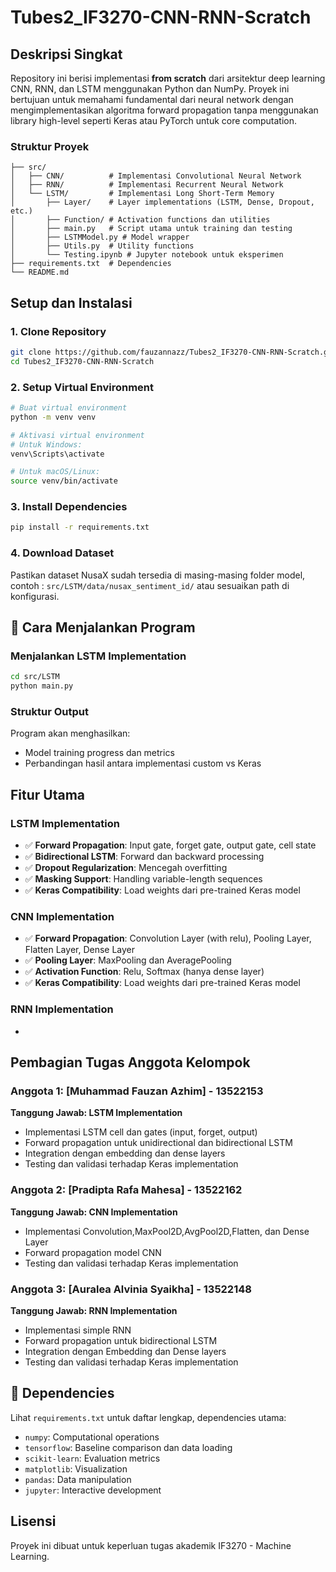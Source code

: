 # Tubes2_IF3270-CNN-RNN-Scratch

## Deskripsi Singkat

Repository ini berisi implementasi **from scratch** dari arsitektur deep learning CNN, RNN, dan LSTM menggunakan Python dan NumPy. Proyek ini bertujuan untuk memahami fundamental dari neural network dengan mengimplementasikan algoritma forward propagation tanpa menggunakan library high-level seperti Keras atau PyTorch untuk core computation.

### Struktur Proyek
```
├── src/
│   ├── CNN/          # Implementasi Convolutional Neural Network
│   ├── RNN/          # Implementasi Recurrent Neural Network  
│   └── LSTM/         # Implementasi Long Short-Term Memory
│       ├── Layer/    # Layer implementations (LSTM, Dense, Dropout, etc.)
│       ├── Function/ # Activation functions dan utilities
│       ├── main.py   # Script utama untuk training dan testing
│       ├── LSTMModel.py # Model wrapper
│       ├── Utils.py  # Utility functions
│       └── Testing.ipynb # Jupyter notebook untuk eksperimen
├── requirements.txt  # Dependencies
└── README.md
```

## Setup dan Instalasi

### 1. Clone Repository
```bash
git clone https://github.com/fauzannazz/Tubes2_IF3270-CNN-RNN-Scratch.git
cd Tubes2_IF3270-CNN-RNN-Scratch
```

### 2. Setup Virtual Environment
```bash
# Buat virtual environment
python -m venv venv

# Aktivasi virtual environment
# Untuk Windows:
venv\Scripts\activate

# Untuk macOS/Linux:
source venv/bin/activate
```

### 3. Install Dependencies
```bash
pip install -r requirements.txt
```

### 4. Download Dataset
Pastikan dataset NusaX sudah tersedia di masing-masing folder model, contoh : `src/LSTM/data/nusax_sentiment_id/` atau sesuaikan path di konfigurasi.

## 🔧 Cara Menjalankan Program

### Menjalankan LSTM Implementation
```bash
cd src/LSTM
python main.py
```

### Struktur Output
Program akan menghasilkan:
- Model training progress dan metrics
- Perbandingan hasil antara implementasi custom vs Keras

## Fitur Utama

### LSTM Implementation
- ✅ **Forward Propagation**: Input gate, forget gate, output gate, cell state
- ✅ **Bidirectional LSTM**: Forward dan backward processing
- ✅ **Dropout Regularization**: Mencegah overfitting
- ✅ **Masking Support**: Handling variable-length sequences
- ✅ **Keras Compatibility**: Load weights dari pre-trained Keras model

### CNN Implementation
- ✅ **Forward Propagation**: Convolution Layer (with relu), Pooling Layer, Flatten Layer, Dense Layer
- ✅ **Pooling Layer**: MaxPooling dan AveragePooling
- ✅ **Activation Function**: Relu, Softmax (hanya dense layer)
- ✅ **Keras Compatibility**: Load weights dari pre-trained Keras model

### RNN Implementation
- 

## Pembagian Tugas Anggota Kelompok

### Anggota 1: [Muhammad Fauzan Azhim] - 13522153
**Tanggung Jawab: LSTM Implementation**
- Implementasi LSTM cell dan gates (input, forget, output)
- Forward propagation untuk unidirectional dan bidirectional LSTM
- Integration dengan embedding dan dense layers
- Testing dan validasi terhadap Keras implementation

### Anggota 2: [Pradipta Rafa Mahesa] - 13522162  
**Tanggung Jawab: CNN Implementation**
- Implementasi Convolution,MaxPool2D,AvgPool2D,Flatten, dan Dense Layer
- Forward propagation model CNN
- Testing dan validasi terhadap Keras implementation

### Anggota 3: [Auralea Alvinia Syaikha] - 13522148
**Tanggung Jawab: RNN Implementation**
- Implementasi simple RNN
- Forward propagation untuk bidirectional LSTM
- Integration dengan Embedding dan Dense layers
- Testing dan validasi terhadap Keras implementation

## 🔗 Dependencies

Lihat `requirements.txt` untuk daftar lengkap, dependencies utama:
- `numpy`: Computational operations
- `tensorflow`: Baseline comparison dan data loading
- `scikit-learn`: Evaluation metrics
- `matplotlib`: Visualization
- `pandas`: Data manipulation
- `jupyter`: Interactive development

## Lisensi

Proyek ini dibuat untuk keperluan tugas akademik IF3270 - Machine Learning.
